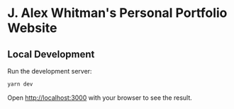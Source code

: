 # J. Alex Whitman's Personal Portfolio Website

## Local Development

Run the development server:

```bash
yarn dev
```

Open [http://localhost:3000](http://localhost:3000) with your browser to see the result.
